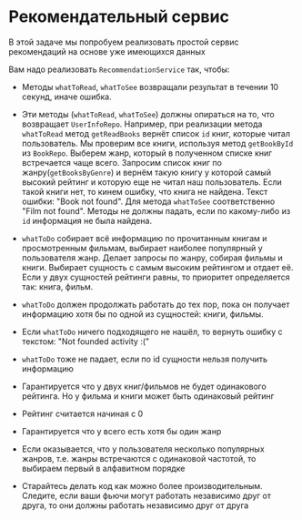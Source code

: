 Рекомендательный сервис
=======================

В этой задаче мы попробуем реализовать простой сервис
рекомендаций на основе уже имеющихся данных

Вам надо реализовать `RecommendationService` так, чтобы:

* Методы `whatToRead`, `whatToSee` возвращали
результат в течении 10 секунд, иначе ошибка.
* Эти методы (`whatToRead`, `whatToSee`) должны
опираться на то, что возвращает `UserInfoRepo`. Например, при реализации метода
`whatToRead`
метод `getReadBooks` вернёт список `id` книг, которые читал пользователь.
Мы проверим все книги, используя метод `getBookById` из `BookRepo`.
Выберем жанр, который в полученном списке книг встречается чаще всего.
Запросим список книг по жанру(`getBooksByGenre`) и вернём такую книгу у которой самый высокий рейтинг
и которую еще не читал наш пользователь. Если такой книги нет, то 
кинем ошибку, что книга не найдена. Текст ошибки: "Book not found".
Для метода `whatToSee` соответственно "Film not found".
Методы не должны падать, если по какому-либо из `id` информация не была найдена.

* `whatToDo` собирает всё информацию по прочитанным книгам и 
просмотренным фильмам, выбирает наиболее популярный у пользователя жанр. Делает
запросы по жанру, собирая фильмы и книги. Выбирает сущность с самым высоким
рейтингом и отдает её. Если у двух сущностей рейтинги равны, то приоритет 
определяется так: книга, фильм.

* `whatToDo` должен продолжать работать до тех пор, пока он получает информацию
хотя бы по одной из сущностей: книги, фильмы. 

* Если `whatToDo` ничего подходящего не нашёл, то вернуть ошибку с текстом: 
"Not founded activity :("

* `whatToDo` тоже не падает, если по id сущности нельзя получить информацию

* Гарантируется что у двух книг/фильмов не будет одинакового рейтинга.
Но у фильма и книги может быть одинаковый рейтинг

* Рейтинг считается начиная с 0

* Гарантируется что у всего есть хотя бы один жанр

* Если оказывается, что у пользователя несколько популярных жанров, т.е. жанры
встречаются с одинаковой частотой, то выбираем первый в алфавитном порядке

* Старайтесь делать код как можно более производительным. Следите, если ваши фьючи
могут работать независимо друг от друга, то они должны работать независимо друг от друга
